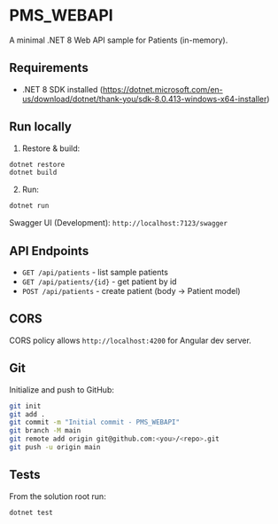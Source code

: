 # PMS_WEBAPI
A minimal .NET 8 Web API sample for Patients (in-memory).

## Requirements
- .NET 8 SDK installed (https://dotnet.microsoft.com/en-us/download/dotnet/thank-you/sdk-8.0.413-windows-x64-installer)

## Run locally
1. Restore & build:
```bash
dotnet restore
dotnet build
```

2. Run:
```bash
dotnet run
```

Swagger UI (Development): `http://localhost:7123/swagger`

## API Endpoints
- `GET /api/patients` - list sample patients
- `GET /api/patients/{id}` - get patient by id
- `POST /api/patients` - create patient (body -> Patient model)

## CORS
CORS policy allows `http://localhost:4200` for Angular dev server.

## Git
Initialize and push to GitHub:

```bash
git init
git add .
git commit -m "Initial commit - PMS_WEBAPI"
git branch -M main
git remote add origin git@github.com:<you>/<repo>.git
git push -u origin main
```

## Tests
From the solution root run:
```bash
dotnet test
```
